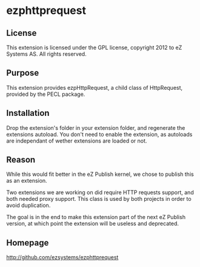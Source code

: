 ezphttprequest
==============

License
-------
This extension is licensed under the GPL license, copyright 2012 to eZ Systems AS. All rights reserved.

Purpose
-------
This extension provides ezpHttpRequest, a child class of HttpRequest, provided by the PECL package.

Installation
------------
Drop the extension's folder in your extension folder, and regenerate the extensions autoload. You don't need to enable
the extension, as autoloads are independant of wether extensions are loaded or not.

Reason
------
While this would fit better in the eZ Publish kernel, we chose to publish this as an extension.

Two extensions we are working on did require HTTP requests support, and both needed proxy support. This class is used
by both projects in order to avoid duplication.

The goal is in the end to make this extension part of the next eZ Publish version, at which point the extension will
be useless and deprecated.

Homepage
--------
http://github.com/ezsystems/ezphttprequest